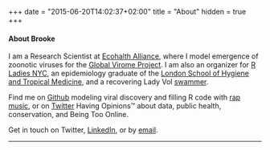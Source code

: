 +++
date = "2015-06-20T14:02:37+02:00"
title = "About"
hidden = true
+++

#### About Brooke 

I am a Research Scientist at [Ecohalth Alliance](http://www.ecohealthalliance.org), where I model emergence of zoonotic viruses for the [Global Virome Project](http://www.globalviromeproject.org). I am also an organizer for [R Ladies NYC](http://www.rladiesnyc.org), an epidemiology graduate of  the [London School of Hygiene and Tropical Medicine](https://www.lshtm.ac.uk/research), and a recovering Lady Vol [swammer](http://utsports.com/news/2012/6/22/17_UT_Swimmers_Depart_for_Olympic_Trials.aspx). 
 
Find me on [Github](http://www.github.com/brooke-watson) modeling viral discovery and filling R code with [rap music](https://github.com/brooke-watson/BRRR), or on [Twitter](http://twitter.com/brookLYNevery1) Having Opinions™ about data, public health, conservation, and Being Too Online. 

Get in touch on Twitter, [LinkedIn](linkedin.com/in/brookewatson1), or by [email](mailto:brookewatsonepi@gmail.com). 

***
